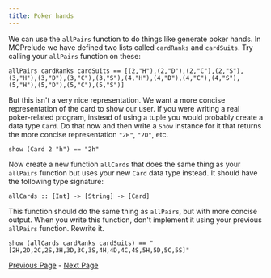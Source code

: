 ```yaml
---
title: Poker hands
---
```


We can use the `allPairs` function to do things like generate poker hands.  In
MCPrelude we have defined two lists called `cardRanks` and `cardSuits`.  Try
calling your `allPairs` function on these:

    allPairs cardRanks cardSuits == [(2,"H"),(2,"D"),(2,"C"),(2,"S"),(3,"H"),(3,"D"),(3,"C"),(3,"S"),(4,"H"),(4,"D"),(4,"C"),(4,"S"),(5,"H"),(5,"D"),(5,"C"),(5,"S")]

But this isn't a very nice representation.  We want a more concise
representation of the card to show our user.  If you were writing a real
poker-related program, instead of using a tuple you would probably create a
data type `Card`.  Do that now and then write a `Show` instance for it that
returns the more concise representation `"2H"`, `"2D"`, etc.

    show (Card 2 "h") == "2h"

Now create a new function `allCards` that does the same thing as your `allPairs`
function but uses your new `Card` data type instead.  It should have the
following type signature:

    allCards :: [Int] -> [String] -> [Card]

This function should do the same thing as `allPairs`, but with more concise
output.  When you write this function, don't implement it using your previous
`allPairs` function.  Rewrite it.

    show (allCards cardRanks cardSuits) == "[2H,2D,2C,2S,3H,3D,3C,3S,4H,4D,4C,4S,5H,5D,5C,5S]"

[Previous Page](ex3-1.html) - [Next Page](ex3-3.html)
